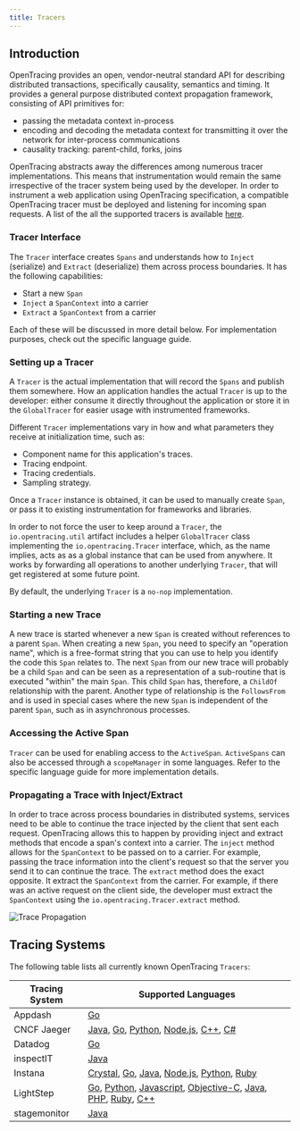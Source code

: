 ```yaml
---
title: Tracers
---
```


## Introduction

OpenTracing provides an open, vendor-neutral standard API for describing distributed transactions, specifically causality, semantics and timing. It provides a general purpose distributed context propagation framework, consisting of API primitives for:

- passing the metadata context in-process
- encoding and decoding the metadata context for transmitting it over the network for inter-process communications
- causality tracking: parent-child, forks, joins

OpenTracing abstracts away the differences among numerous tracer implementations. This means that instrumentation would remain the same irrespective of the tracer system being used by the developer. In order to instrument a web application using OpenTracing specification, a compatible OpenTracing tracer must be deployed and listening for incoming span requests. A list of the all the supported tracers is available [here](./../../supported-tracers).

### Tracer Interface

The `Tracer` interface creates `Spans` and understands how to `Inject` (serialize) and `Extract` (deserialize) them across process boundaries. It has the following capabilities:

- Start a new `Span`
- `Inject` a `SpanContext` into a carrier
- `Extract` a `SpanContext` from a carrier

Each of these will be discussed in more detail below. For implementation purposes, check out the specific language guide.

### Setting up a Tracer

A `Tracer` is the actual implementation that will record the `Spans` and publish them somewhere. How an application handles the actual `Tracer` is up to the developer: either consume it directly throughout the application or store it in the `GlobalTracer` for easier usage with instrumented frameworks.

Different `Tracer` implementations vary in how and what parameters they receive at initialization time, such as:

- Component name for this application's traces.
- Tracing endpoint.
- Tracing credentials.
- Sampling strategy.

Once a `Tracer` instance is obtained, it can be used to manually create `Span`, or pass it to existing instrumentation for frameworks and libraries.

In order to not force the user to keep around a `Tracer`, the `io.opentracing.util` artifact includes a helper `GlobalTracer` class implementing the `io.opentracing.Tracer` interface, which, as the name implies, acts as as a global instance that can be used from anywhere. It works by forwarding all operations to another underlying `Tracer`, that will get registered at some future point.

By default, the underlying `Tracer` is a `no-nop` implementation.

### Starting a new Trace
A new trace is started whenever a new `Span` is created without references to a parent `Span`. When creating a new `Span`, you need to specify an "operation name", which is a free-format string that you can use to help you identify the code this `Span` relates to.
The next `Span` from our new trace will probably be a child `Span` and can be seen as a representation of a sub-routine that is executed "within" the main `Span`. This child `Span` has, therefore, a `ChildOf` relationship with the parent.
Another type of relationship is the `FollowsFrom` and is used in special cases where the new `Span` is independent of the parent `Span`, such as in asynchronous processes.


### Accessing the Active Span
`Tracer` can be used for enabling access to the `ActiveSpan`. `ActiveSpans` can also be accessed through a `scopeManager` in some languages. Refer to the specific language guide for more implementation details.

### Propagating a Trace with Inject/Extract
In order to trace across process boundaries in distributed systems, services need to be able to continue the trace injected by the client that sent each request. OpenTracing allows this to happen by providing inject and extract methods that encode a span's context into a carrier.
The `inject` method allows for the `SpanContext` to be passed on to a carrier. For example, passing the trace information into the client's request so that the server you send it to can continue the trace. The `extract` method does the exact opposite. It extract the `SpanContext` from the carrier. For example, if there was an active request on the client side, the developer must extract the `SpanContext` using the `io.opentracing.Tracer.extract` method.

![Trace Propagation](/img/overview:tracers/Extract.png)

## Tracing Systems

The following table lists all currently known OpenTracing `Tracers`:

Tracing System | Supported Languages
------------ | -------------
Appdash | [Go](https://github.com/sourcegraph/appdash)
CNCF Jaeger | [Java](https://github.com/jaegertracing/jaeger-client-java), [Go](https://github.com/jaegertracing/jaeger-client-go), [Python](https://github.com/jaegertracing/jaeger-client-python), [Node.js](https://github.com/jaegertracing/jaeger-client-node), [C++](https://github.com/jaegertracing/cpp-client), [C#](https://github.com/jaegertracing/jaeger-client-csharp)
Datadog | [Go](https://github.com/DataDog/dd-opentracing-go)
inspectIT | [Java](https://github.com/inspectIT/inspectIT)
Instana | [Crystal](https://github.com/instana/crystal-sensor/blob/master/README.md), [Go](https://github.com/instana/golang-sensor/blob/master/README.md), [Java](https://github.com/instana/instana-java-opentracing/blob/master/README.md), [Node.js](https://github.com/instana/nodejs-sensor/blob/master/README.md), [Python](https://github.com/instana/python-sensor/blob/master/README.md), [Ruby](https://github.com/instana/ruby-sensor/blob/master/README.md)
LightStep | [Go](https://github.com/lightstep/lightstep-tracer-go), [Python](https://github.com/lightstep/lightstep-tracer-python), [Javascript](https://github.com/lightstep/lightstep-tracer-javascript), [Objective-C](https://github.com/lightstep/lightstep-tracer-objc), [Java](https://github.com/lightstep/lightstep-tracer-java), [PHP](https://github.com/lightstep/lightstep-tracer-php), [Ruby](https://github.com/lightstep/lightstep-tracer-ruby), [C++](https://github.com/lightstep/lightstep-tracer-cpp)
stagemonitor | [Java](https://github.com/stagemonitor/stagemonitor)

